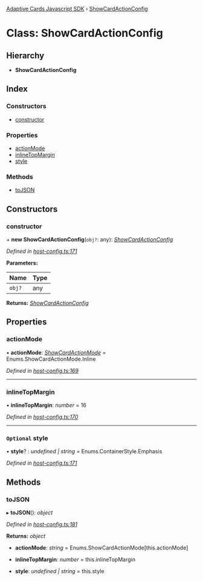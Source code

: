 [Adaptive Cards Javascript SDK](../README.md) › [ShowCardActionConfig](showcardactionconfig.md)

# Class: ShowCardActionConfig

## Hierarchy

* **ShowCardActionConfig**

## Index

### Constructors

* [constructor](showcardactionconfig.md#constructor)

### Properties

* [actionMode](showcardactionconfig.md#actionmode)
* [inlineTopMargin](showcardactionconfig.md#inlinetopmargin)
* [style](showcardactionconfig.md#optional-style)

### Methods

* [toJSON](showcardactionconfig.md#tojson)

## Constructors

###  constructor

\+ **new ShowCardActionConfig**(`obj?`: any): *[ShowCardActionConfig](showcardactionconfig.md)*

*Defined in [host-config.ts:171](https://github.com/microsoft/AdaptiveCards/blob/8588bd5ad/source/nodejs/adaptivecards/src/host-config.ts#L171)*

**Parameters:**

Name | Type |
------ | ------ |
`obj?` | any |

**Returns:** *[ShowCardActionConfig](showcardactionconfig.md)*

## Properties

###  actionMode

• **actionMode**: *[ShowCardActionMode](../enums/showcardactionmode.md)* = Enums.ShowCardActionMode.Inline

*Defined in [host-config.ts:169](https://github.com/microsoft/AdaptiveCards/blob/8588bd5ad/source/nodejs/adaptivecards/src/host-config.ts#L169)*

___

###  inlineTopMargin

• **inlineTopMargin**: *number* = 16

*Defined in [host-config.ts:170](https://github.com/microsoft/AdaptiveCards/blob/8588bd5ad/source/nodejs/adaptivecards/src/host-config.ts#L170)*

___

### `Optional` style

• **style**? : *undefined | string* = Enums.ContainerStyle.Emphasis

*Defined in [host-config.ts:171](https://github.com/microsoft/AdaptiveCards/blob/8588bd5ad/source/nodejs/adaptivecards/src/host-config.ts#L171)*

## Methods

###  toJSON

▸ **toJSON**(): *object*

*Defined in [host-config.ts:181](https://github.com/microsoft/AdaptiveCards/blob/8588bd5ad/source/nodejs/adaptivecards/src/host-config.ts#L181)*

**Returns:** *object*

* **actionMode**: *string* = Enums.ShowCardActionMode[this.actionMode]

* **inlineTopMargin**: *number* = this.inlineTopMargin

* **style**: *undefined | string* = this.style
